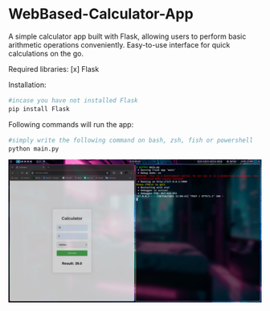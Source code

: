 # WebBased-Calculator-App

A simple calculator app built with Flask, allowing users to perform basic arithmetic operations conveniently. Easy-to-use interface for quick calculations on the go.

Required libraries:
[x] Flask

Installation:

```Bash
#incase you have not installed Flask
pip install Flask
```

Following commands will run the app:

```Bash
#simply write the following command on bash, zsh, fish or powershell
python main.py
```

![image](i.png)
